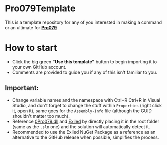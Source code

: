# Pro079Template
This is a template repository for any of you interested in making a command or an ultimate for [**Pro079**](https://github.com/BuildBoy12/pro079/)

# How to start
- Click the big green **"Use this template"** button to begin importing it to your own GitHub account.
- Comments are provided to guide you if any of this isn't familiar to you.

## Important:
- Change variable names and the namespace with Ctrl+R Ctrl+R in Visual Studio, and don't forget to change the stuff within `Properties` (right click it, open it), same goes for the `Assembly-Info` file (although the GUID shouldn't matter too much).
- Reference [0Pro079.dll](https://https://github.com/BuildBoy12/pro079/releases) and [Exiled](https://github.com/galaxy119/EXILED/releases) by directly placing it in the root folder (same as the `.sln` one) and the solution will automatically detect it.
- Recommended to use the Exiled NuGet Package as a reference as an alternative to the GitHub release when possible, simplifies the process.